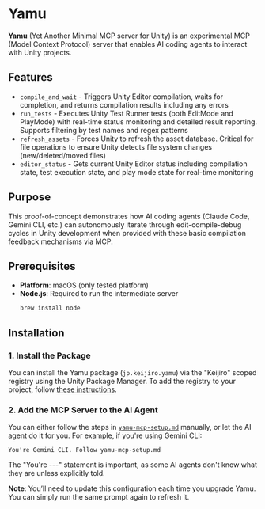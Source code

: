 # Yamu

**Yamu** (Yet Another Minimal MCP server for Unity) is an experimental MCP
(Model Context Protocol) server that enables AI coding agents to interact with
Unity projects.

## Features

- `compile_and_wait` - Triggers Unity Editor compilation, waits for completion,
  and returns compilation results including any errors
- `run_tests` - Executes Unity Test Runner tests (both EditMode and PlayMode)
  with real-time status monitoring and detailed result reporting. Supports
  filtering by test names and regex patterns
- `refresh_assets` - Forces Unity to refresh the asset database. Critical for
  file operations to ensure Unity detects file system changes (new/deleted/moved files)
- `editor_status` - Gets current Unity Editor status including compilation state,
  test execution state, and play mode state for real-time monitoring

## Purpose

This proof-of-concept demonstrates how AI coding agents (Claude Code, Gemini
CLI, etc.) can autonomously iterate through edit-compile-debug cycles in Unity
development when provided with these basic compilation feedback mechanisms via
MCP.

## Prerequisites

- **Platform**: macOS (only tested platform)
- **Node.js**: Required to run the intermediate server
  ```bash
  brew install node
  ```

## Installation

### 1. Install the Package

You can install the Yamu package (`jp.keijiro.yamu`) via the "Keijiro" scoped
registry using the Unity Package Manager. To add the registry to your project,
follow [these instructions].

[these instructions]:
  https://gist.github.com/keijiro/f8c7e8ff29bfe63d86b888901b82644c

### 2. Add the MCP Server to the AI Agent

You can either follow the steps in [`yamu-mcp-setup.md`] manually, or let the
AI agent do it for you. For example, if you're using Gemini CLI:

```
You're Gemini CLI. Follow yamu-mcp-setup.md
```

The "You're ---" statement is important, as some AI agents don't know what they
are unless explicitly told.

**Note**: You’ll need to update this configuration each time you upgrade Yamu.
You can simply run the same prompt again to refresh it.

[`yamu-mcp-setup.md`]: Packages/jp.keijiro.yamu/yamu-mcp-setup.md
